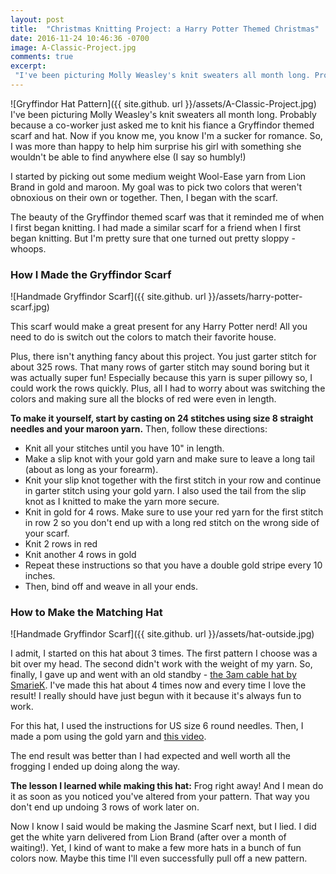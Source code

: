 ```yaml
---
layout: post
title:  "Christmas Knitting Project: a Harry Potter Themed Christmas"
date: 2016-11-24 10:46:36 -0700
image: A-Classic-Project.jpg
comments: true
excerpt:
 "I've been picturing Molly Weasley's knit sweaters all month long. Probably because a co-worker just asked me to knit his fiance a Gryffindor themed scarf and hat."
---
```

![Gryffindor Hat Pattern]({{ site.github. url }}/assets/A-Classic-Project.jpg)
I've been picturing Molly Weasley's knit sweaters all month long. Probably because a co-worker just asked me to knit his fiance a Gryffindor themed scarf and hat. Now if you know me, you know I'm a sucker for romance. So, I was more than happy to help him surprise his girl with something she wouldn't be able to find anywhere else (I say so humbly!)

I started by picking out some medium weight Wool-Ease yarn from Lion Brand in gold and maroon. My goal was to pick two colors that weren't obnoxious on their own or together. Then, I began with the scarf.

The beauty of the Gryffindor themed scarf was that it reminded me of when I first began knitting. I had made a similar scarf for a friend when I first began knitting. But I'm pretty sure that one turned out pretty sloppy - whoops.


### How I Made the Gryffindor Scarf

![Handmade Gryffindor Scarf]({{ site.github. url }}/assets/harry-potter-scarf.jpg)

This scarf would make a great present for any Harry Potter nerd! All you need to do is switch out the colors to match their favorite house.

Plus, there isn't anything fancy about this project. You just garter stitch for about 325 rows. That many rows of garter stitch may sound boring but it was actually super fun! Especially because this yarn is super pillowy so, I could work the rows quickly. Plus, all I had to worry about was switching the colors and making sure all the blocks of red were even in length.

**To make it yourself, start by casting on 24 stitches using size 8 straight needles and your maroon yarn.** Then, follow these directions:

- Knit all your stitches until you have 10" in length.
- Make a slip knot with your gold yarn and make sure to leave a long tail (about as long as your forearm).
- Knit your slip knot together with the first stitch in your row and continue in garter stitch using your gold yarn. I also used the tail from the slip knot as I knitted to make the yarn more secure.
- Knit in gold for 4 rows. Make sure to use your red yarn for the first stitch in row 2 so you don't end up with a long red stitch on the wrong side of your scarf.
- Knit 2 rows in red
- Knit another 4 rows in gold
- Repeat these instructions so that you have a double gold stripe every 10 inches.
- Then, bind off and weave in all your ends.

### How to Make the Matching Hat

![Handmade Gryffindor Scarf]({{ site.github. url }}/assets/hat-outside.jpg)


I admit, I started on this hat about 3 times. The first pattern I choose was a bit over my head. The second didn't work with the weight of my yarn. So, finally, I gave up and went with an old standby - [the 3am cable hat by SmarieK](http://www.ravelry.com/patterns/library/3am-cable-hat). I've made this hat about 4 times now and every time I love the result! I really should have just begun with it because it's always fun to work.

For this hat, I used the instructions for US size 6 round needles. Then, I made a pom using the gold yarn and [this video](http://www.bing.com/videos/search?q=How+to+Make+a+Pom+Pom+Yarn+by+Hand&&view=detail&mid=357D10D070AB73929C15357D10D070AB73929C15&FORM=VRDGAR).

The end result was better than I had expected and well worth all the frogging I ended up doing along the way.

**The lesson I learned while making this hat:** Frog right away! And I mean do it as soon as you noticed you've altered from your pattern. That way you don't end up undoing 3 rows of work later on.

Now I know I said would be making the Jasmine Scarf next, but I lied. I did get the white yarn delivered from Lion Brand (after over a month of waiting!). Yet, I kind of want to make a few more hats in a bunch of fun colors now. Maybe this time I'll even successfully pull off a new pattern.
